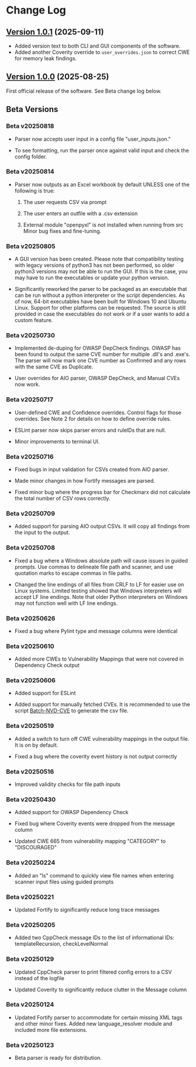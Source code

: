 # Change Log

## [Version 1.0.1](https://github.com/DevinPatel72/Static-Analysis-Results-Parser/releases/tag/v1.0.1) (2025-09-11)

- Added version text to both CLI and GUI components of the software.
- Added another Coverity override to `user_overrides.json` to correct CWE for memory leak findings.

## [Version 1.0.0](https://github.com/DevinPatel72/Static-Analysis-Results-Parser/releases/tag/v1.0.0) (2025-08-25)

First official release of the software. See Beta change log below.


## Beta Versions

### Beta v20250818
- Parser now accepts user input in a config file "user_inputs.json."

- To see formatting, run the parser once against valid input and check the config folder.

### Beta v20250814
- Parser now outputs as an Excel workbook by default UNLESS one of the following is true:
    1) The user requests CSV via prompt

    2) The user enters an outfile with a .csv extension

    3) External module "openpyxl" is not installed when running from src
    Minor bug fixes and fine-tuning.

### Beta v20250805
- A GUI version has been created. Please note that compatibility testing with legacy versions of python3 has not been performed, so older python3 versions may not be able to run the GUI. If this is the case, you may have to run the executables or update your python version.

- Significantly reworked the parser to be packaged as an executable that can be run without a python interpreter or the script dependencies. As of now, 64-bit executables have been built for Windows 10 and Ubuntu Linux. Support for other platforms can be requested. The source is still provided in case the executables do not work or if a user wants to add a custom feature.

### Beta v20250730
- Implemented de-duping for OWASP DepCheck findings. OWASP has been found to output the same CVE number for multiple .dll's and .exe's. The parser will now mark one CVE number as Confirmed and any rows with the same CVE as Duplicate.

- User overrides for AIO parser, OWASP DepCheck, and Manual CVEs now work.

### Beta v20250717
- User-defined CWE and Confidence overrides. Control flags for those overrides. See Note 2 for details on how to define override rules.

- ESLint parser now skips parser errors and ruleIDs that are null.

- Minor improvements to terminal UI.

### Beta v20250716
- Fixed bugs in input validation for CSVs created from AIO parser.

- Made minor changes in how Fortify messages are parsed.

- Fixed minor bug where the progress bar for Checkmarx did not calculate the total number of CSV rows correctly.

### Beta v20250709
- Added support for parsing AIO output CSVs. It will copy all findings from the input to the output.

### Beta v20250708
- Fixed a bug where a Windows absolute path will cause issues in guided prompts. Use commas to delineate file path and scanner, and use quotation marks to escape commas in file paths.

- Changed the line endings of all files from CRLF to LF for easier use on Linux systems. Limited testing showed that Windows interpreters will accept LF line endings. Note that older Python interpreters on Windows may not function well with LF line endings.

### Beta v20250626
- Fixed a bug where Pylint type and message columns were identical

### Beta v20250610
- Added more CWEs to Vulnerability Mappings that were not covered in Dependency Check output

### Beta v20250606
- Added support for ESLint

- Added support for manually fetched CVEs. It is recommended to use the script [Batch-NVD-CVE](https://github.com/DevinPatel72/Batch-NVD-Query) to generate the csv file.

### Beta v20250519
- Added a switch to turn off CWE vulnerability mappings in the output file. It is on by default.

- Fixed a bug where the coverity event history is not output correctly

### Beta v20250516
- Improved validity checks for file path inputs

### Beta v20250430
- Added support for OWASP Dependency Check

- Fixed bug where Coverity events were dropped from the message column

- Updated CWE 665 from vulnerability mapping "CATEGORY" to "DISCOURAGED"

### Beta v20250224
- Added an "ls" command to quickly view file names when entering scanner input files using guided prompts

### Beta v20250221
- Updated Fortify to significantly reduce long trace messages

### Beta v20250205
- Added two CppCheck message IDs to the list of informational IDs: templateRecursion, checkLevelNormal

### Beta v20250129
- Updated CppCheck parser to print filtered config errors to a CSV instead of the logfile

- Updated Coverity to significantly reduce clutter in the Message column

### Beta v20250124
- Updated Fortify parser to accommodate for certain missing XML tags and other minor fixes. Added new language_resolver module and included more file extensions.

### Beta v20250123
- Beta parser is ready for distribution.
